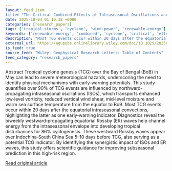 ```yaml
---
layout: feed_item
title: "The Critical Combined Effects of Intraseasonal Oscillations and Tropical Equatorial Rossby Waves on the Tropical Cyclone Genesis Over Bay of Bengal During May"
date: 2025-10-04 01:19:38 +0000
categories: [research_papers]
tags: ['tropical-storms', 'cyclone', 'wind-power', 'renewable-energy']
keywords: ['renewable-energy', 'combined', 'cyclone', 'critical', 'effects', 'tropical-storms', 'wind-power']
description: "Most TCG events occur within 20 days after the equatorial intraseasonal convections, highlighting the latter as one early‐warning indicator"
external_url: https://agupubs.onlinelibrary.wiley.com/doi/10.1029/2025GL117438?af=R
is_feed: true
source_feed: "Wiley: Geophysical Research Letters: Table of Contents"
feed_category: "research_papers"
---
```


Abstract Tropical cyclone genesis (TCG) over the Bay of Bengal (BoB) in May can lead to severe meteorological hazards, underscoring the need to identify physical mechanisms with early‐warning potentials. This study quantifies over 90% of TCG events are influenced by northward‐propagating intraseasonal oscillations (ISOs), which transports enhanced low‐level vorticity, reduced vertical wind shear, mid‐level moisture and warm sea surface temperature from the equator to BoB. Most TCG events occur within 20 days after the equatorial intraseasonal convections, highlighting the latter as one early‐warning indicator. Diagnostics reveal the biweekly westward‐propagating equatorial Rossby (ER) waves help channel energy from the intraseasonal envelope into developing tropical disturbances for 86% cyclogenesis. These westward Rossby waves appear over Indochina‐South China Sea 5–10 days before TCG, also serving as a potential TCG indicator. By identifying the synergistic impact of ISOs and ER waves, this study offers scientific guidance for improving subseasonal prediction in this high‐risk region.

[Read original article](https://agupubs.onlinelibrary.wiley.com/doi/10.1029/2025GL117438?af=R)
